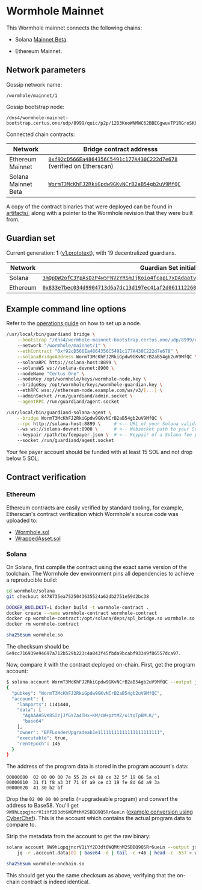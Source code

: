 # Wormhole Mainnet

This Wormhole mainnet connects the following chains:

- Solana [Mainnet Beta](https://docs.solana.com/clusters#mainnet-beta).

- Ethereum Mainnet.

## Network parameters

Gossip network name:

    /wormhole/mainnet/1

Gossip bootstrap node:

    /dns4/wormhole-mainnet-bootstrap.certus.one/udp/8999/quic/p2p/12D3KooWNMWC62BBEGgwuvTP1RGroSKbn8DNRubUKBcGwkrDk9dy

Connected chain contracts:

| Network             | Bridge contract addresss                       |
|---------------------|------------------------------------------------|
| Ethereum Mainnet    | [`0xf92cD566Ea4864356C5491c177A430C222d7e678`](https://etherscan.io/address/0xf92cD566Ea4864356C5491c177A430C222d7e678) (verified on Etherscan) |
| Solana Mainnet Beta | [`WormT3McKhFJ2RkiGpdw9GKvNCrB2aB54gb2uV9MfQC`](https://explorer.solana.com/address/WormT3McKhFJ2RkiGpdw9GKvNCrB2aB54gb2uV9MfQC?cluster=mainnet-beta) |

A copy of the contract binaries that were deployed can be found in [artifacts/](artifacts), along with a pointer to the
Wormhole revision that they were built from.

## Guardian set

Current generation: **1** ([v1.prototext](guardianset/v1.prototxt)), with 19 decentralized guardians.

| Network  | Guardian Set initialization |
|----------|-------------|
| Solana   | [`3mQpDW2ofC3YpAsDzP4w5FNVzYRSmJjKoio4fcapL7xDAdaatvvKXCzrd2cfHiVNwYZs4hH1ePZ9Hep4zaasL27L`](https://explorer.solana.com/tx/3mQpDW2ofC3YpAsDzP4w5FNVzYRSmJjKoio4fcapL7xDAdaatvvKXCzrd2cfHiVNwYZs4hH1ePZ9Hep4zaasL27L) |
| Ethereum | [`0x833e7bec034d9904713d6a7dc13d197ec41af2d0611122603289a1e69ae72c43`](https://etherscan.io/tx/0x833e7bec034d9904713d6a7dc13d197ec41af2d0611122603289a1e69ae72c43) |

## Example command line options

Refer to the [operations guide](https://github.com/certusone/wormhole/blob/master/docs/operations.md) on how to set up a node.

```bash
/usr/local/bin/guardiand bridge \
    --bootstrap "/dns4/wormhole-mainnet-bootstrap.certus.one/udp/8999/quic/p2p/12D3KooWNMWC62BBEGgwuvTP1RGroSKbn8DNRubUKBcGwkrDk9dy"
    --network "/wormhole/mainnet/1" \
    --ethContract "0xf92cD566Ea4864356C5491c177A430C222d7e678" \
    --solanaBridgeAddress WormT3McKhFJ2RkiGpdw9GKvNCrB2aB54gb2uV9MfQC \  # <-- Solana Bridge address, same as the agent (NEW)
    --solanaRPC http://solana-host:8899 \                                # <-- Solana RPC URI, same as the agent (NEW)
    --solanaWS ws://solana-devnet:8900 \                                 # <-- Solana websocket URI, same as the agent (NEW)
    --nodeName "Certus One" \                                            # <-- your node's name (for network explorer usage)
    --nodeKey /opt/wormhole/keys/wormhole-node.key \                     # <-- auto-generated node key
    --bridgeKey /opt/wormhole/keys/wormhole-guardian.key \               # <-- your guardian key generated by "guardiand keygen"
    --ethRPC wss://ethereum-node.example.com/ws/v3/[...] \               # <-- your ETH full/light node websocket URI
    --adminSocket /run/guardiand/admin.socket \
    --agentRPC /run/guardiand/agent.socket
```

```bash
/usr/local/bin/guardiand-solana-agent \
    --bridge WormT3McKhFJ2RkiGpdw9GKvNCrB2aB54gb2uV9MfQC \
    --rpc http://solana-host:8899 \     # <-- URL of your Solana validator RPC server
    --ws ws://solana-devnet:8900 \      # <-- Websocket path to your Solana validator PubSub port (RPC port +1)
    --keypair /path/to/feepayer.json \  # <-- Keypair of a Solana fee payer account with ~10 SOL in it
    --socket /run/guardiand/agent.socket
```

Your fee payer account should be funded with at least 15 SOL and not drop below 5 SOL.

## Contract verification

### Ethereum

Ethereum contracts are easily verified by standard tooling, for example, Etherscan's contract verification which
Wormhole's source code was uploaded to:

- [Wormhole.sol](https://etherscan.io/address/0xf92cD566Ea4864356C5491c177A430C222d7e678#contracts)
- [WrappedAsset.sol](https://etherscan.io/address/0x9A5e27995309a03f8B583feBdE7eF289FcCdC6Ae#contracts)

### Solana

On Solana, first compile the contract using the exact same version of the toolchain. The Wormhole dev environment pins
all dependencies to achieve a reproducible build:

```bash
cd wormhole/solana
git checkout 8478735ea7525043635524a62db2751e59d2bc38

DOCKER_BUILDKIT=1 docker build -t wormhole-contract .
docker create --name wormhole-contract wormhole-contract
docker cp wormhole-contract:/opt/solana/deps/spl_bridge.so wormhole.so
docker rm wormhole-contract

sha256sum wormhole.so
```

The checksum should be `6e9cc716939e94697a712b529b223c4a843f45fbda9bcabf93349f86557dca97`.

Now, compare it with the contract deployed on-chain. First, get the program account:

```bash
$ solana account WormT3McKhFJ2RkiGpdw9GKvNCrB2aB54gb2uV9MfQC --output json 
{
  "pubkey": "WormT3McKhFJ2RkiGpdw9GKvNCrB2aB54gb2uV9MfQC",
  "account": {
    "lamports": 1141440,
    "data": [
      "AgAAAH5VK8SIzjJfGYZa4THx+KM/cW+pztMZ/o1tqTpBMLK/",
      "base64"
    ],
    "owner": "BPFLoaderUpgradeab1e11111111111111111111111",
    "executable": true,
    "rentEpoch": 145
  }
}
```

The address of the program data is stored in the program account's data:

```
00000000  02 00 00 00 7e 55 2b c4 88 ce 32 5f 19 86 5a e1
00000010  31 f1 f8 a3 3f 71 6f a9 ce d3 19 fe 8d 6d a9 3a
00000020  41 30 b2 bf
```

Drop the `02 00 00 00` prefix (=upgradeable program) and convert the address to Base58. You'll get
`9W9hLqpqjncrV1iYf2D3dt6WQMthM2SBBQ9Q5Rr6ueLn` ([example conversion using CyberChef](https://gchq.github.io/CyberChef/#recipe=JPath_expression('account.data%5B0%5D','%5C%5Cn')From_Base64('A-Za-z0-9%2B/%3D',true)Drop_bytes(0,4,false)To_Base58('123456789ABCDEFGHJKLMNPQRSTUVWXYZabcdefghijkmnopqrstuvwxyz')&input=ewogICJwdWJrZXkiOiAiV29ybVQzTWNLaEZKMlJraUdwZHc5R0t2TkNyQjJhQjU0Z2IydVY5TWZRQyIsCiAgImFjY291bnQiOiB7CiAgICAibGFtcG9ydHMiOiAxMTQxNDQwLAogICAgImRhdGEiOiBbCiAgICAgICJBZ0FBQUg1Vks4U0l6akpmR1laYTRUSHgrS00vY1crcHp0TVovbzF0cVRwQk1MSy8iLAogICAgICAiYmFzZTY0IgogICAgXSwKICAgICJvd25lciI6ICJCUEZMb2FkZXJVcGdyYWRlYWIxZTExMTExMTExMTExMTExMTExMTExMTExIiwKICAgICJleGVjdXRhYmxlIjogdHJ1ZSwKICAgICJyZW50RXBvY2giOiAxNDUKICB9Cn0K)).
This is the account which contains the actual program data to compare to.

Strip the metadata from the account to get the raw binary:

```bash
solana account 9W9hLqpqjncrV1iYf2D3dt6WQMthM2SBBQ9Q5Rr6ueLn --output json | \
    jq -r .account.data[0] | base64 -d | tail -c +46 | head -c -557 > wormhole-onchain.so

sha256sum wormhole-onchain.so
```

This should get you the same checksum as above, verifying that the on-chain contract is indeed identical.
